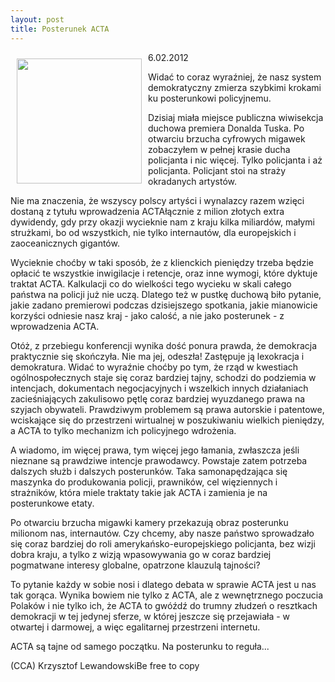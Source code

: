 ```yaml
---
layout: post
title: Posterunek ACTA
---
```


<p><img src="{{site.baseurl}}\articles\pictures\465.acta.jpg" align="left" style="margin: 10px 10px" width="200"><!--99-->
6.02.2012</p><p>Widać to coraz wyraźniej, że nasz system demokratyczny zmierza szybkimi krokami ku posterunkowi policyjnemu.</p><p>Dzisiaj miała miejsce publiczna wiwisekcja duchowa premiera Donalda Tuska. Po otwarciu brzucha cyfrowych migawek zobaczyłem w pełnej krasie ducha policjanta i nic więcej. Tylko policjanta i aż policjanta. Policjant stoi na straży okradanych artystów.</p><p>Nie ma znaczenia, że wszyscy polscy artyści i wynalazcy razem wzięci dostaną z tytułu wprowadzenia ACTAłącznie z milion złotych extra dywidendy, gdy przy okazji wycieknie nam z kraju kilka miliardów, małymi strużkami, bo od wszystkich, nie tylko internautów, dla europejskich i zaoceanicznych gigantów.</p><p>Wycieknie choćby w taki sposób, że z klienckich pieniędzy trzeba będzie opłacić te wszystkie inwigilacje i retencje, oraz inne wymogi, które dyktuje traktat ACTA. Kalkulacji co do wielkości tego wycieku w skali całego państwa na policji już nie uczą. Dlatego też w pustkę duchową biło pytanie, jakie zadano premierowi podczas dzisiejszego spotkania, jakie mianowicie korzyści odniesie nasz kraj - jako calość, a nie jako posterunek - z wprowadzenia ACTA.</p><p>Otóż, z przebiegu konferencji wynika dość ponura prawda, że demokracja praktycznie się skończyła. Nie ma jej, odeszła! Zastępuje ją lexokracja i demokratura. Widać to wyraźnie choćby po tym, że rząd w kwestiach ogólnospołecznych staje się coraz bardziej tajny, schodzi do podziemia w intencjach, dokumentach negocjacyjnych i wszelkich innych działaniach zacieśniających zakulisowo pętlę coraz bardziej wyuzdanego prawa na szyjach obywateli. Prawdziwym problemem są prawa autorskie i patentowe, wciskające się do przestrzeni wirtualnej w poszukiwaniu wielkich pieniędzy, a ACTA to tylko mechanizm ich policyjnego wdrożenia.</p><p>A wiadomo, im więcej prawa, tym więcej jego łamania, zwłaszcza jeśli nieznane są prawdziwe intencje prawodawcy. Powstaje zatem potrzeba dalszych służb i dalszych posterunków. Taka samonapędzająca się maszynka do produkowania policji, prawników, cel więziennych i strażników, która miele traktaty takie jak ACTA i zamienia je na posterunkowe etaty.</p><p>Po otwarciu brzucha migawki kamery przekazują obraz posterunku milionom nas, internautów. Czy chcemy, aby nasze państwo sprowadzało się coraz bardziej do roli amerykańsko-europejskiego policjanta, bez wizji dobra kraju, a tylko z wizją wpasowywania go w coraz bardziej pogmatwane interesy globalne, opatrzone klauzulą tajności?</p><p>To pytanie każdy w sobie nosi i dlatego debata w sprawie ACTA jest u nas tak gorąca. Wynika bowiem nie tylko z ACTA, ale z wewnętrznego poczucia Polaków i nie tylko ich, że ACTA to gwóźdź do trumny złudzeń o resztkach demokracji w tej jedynej sferze, w której jeszcze się przejawiała - w otwartej i darmowej, a więc egalitarnej przestrzeni internetu.</p><p>ACTA są tajne od samego początku. Na posterunku to reguła...</p><p>(CCA) Krzysztof LewandowskiBe free to copy</p>